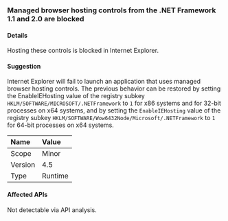 ### Managed browser hosting controls from the .NET Framework 1.1 and 2.0 are blocked

#### Details

Hosting these controls is blocked in Internet Explorer.

#### Suggestion

Internet Explorer will fail to launch an application that uses managed browser hosting controls. The previous behavior can be restored by setting the EnableIEHosting value of the registry subkey <code>HKLM/SOFTWARE/MICROSOFT/.NETFramework</code> to <code>1</code> for x86 systems and for 32-bit processes on x64 systems, and by setting the <code>EnableIEHosting</code> value of the registry subkey <code>HKLM/SOFTWARE/Wow6432Node/Microsoft/.NETFramework</code> to <code>1</code> for 64-bit processes on x64 systems.

| Name    | Value       |
|:--------|:------------|
| Scope   |Minor|
|Version|4.5|
|Type|Runtime|

#### Affected APIs

Not detectable via API analysis.

<!--

#### Affected APIs

Not detectable via API analysis.

-->
